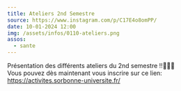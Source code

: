 ```yaml
---
title: Ateliers 2nd Semestre
source: https://www.instagram.com/p/C17E4o8omPP/
date: 10-01-2024 12:00
img: /assets/infos/0110-ateliers.png
assos:
  - sante
---
```


Présentation des différents ateliers du 2nd semestre !!📸🎨🎶  
Vous pouvez dès maintenant vous inscrire sur ce lien: https://activites.sorbonne-universite.fr/